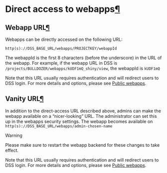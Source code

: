 Direct access to webapps[¶](#direct-access-to-webapps "Permalink to this heading")
==================================================================================



Webapp URL[¶](#webapp-url "Permalink to this heading")
------------------------------------------------------


Webapps can be directly accessed on the following URL:


`http(s)://DSS_BASE_URL/webapps/PROJECTKEY/webappId`


The webappId is the first 8 characters (before the underscore) in the URL of the webapp. For example, if the webapp URL in DSS is ``/projects/BULLDOZER/webapps/kUDF1mQ_shiny/view``, the webappId is `kUDF1mQ`


Note that this URL usually requires authentication and will redirect users to DSS login. For more details and options, please see [Public webapps](public.html).




Vanity URL[¶](#vanity-url "Permalink to this heading")
------------------------------------------------------


In addition to the direct\-access URL described above, admins can make the webapp available on a “nicer\-looking” URL. The administrator can set this up in the webapps security settings. The webapp becomes available on `http(s)://DSS_BASE_URL/webapps/admin-chosen-name`



Warning


Please make sure to restart the webapp backend for these changes to take effect.



Note that this URL usually requires authentication and will redirect users to DSS login. For more details and options, please see [Public webapps](public.html).